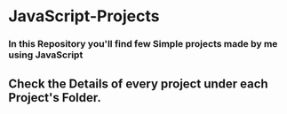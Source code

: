 # JavaScript-Projects

### In this Repository you'll find few Simple projects made by me using JavaScript

## Check the Details of every project under each Project's Folder. 
